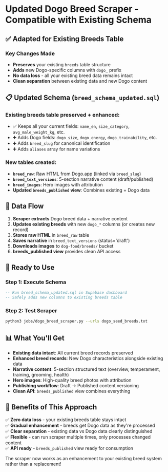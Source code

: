 # Updated Dogo Breed Scraper - Compatible with Existing Schema

## ✅ **Adapted for Existing Breeds Table**

### **Key Changes Made**
- **Preserves** your existing `breeds` table structure
- **Adds** new Dogo-specific columns with `dogo_` prefix
- **No data loss** - all your existing breed data remains intact
- **Clean separation** between existing data and new Dogo content

## 📋 **Updated Schema** (`breed_schema_updated.sql`)

### **Existing breeds table preserved + enhanced:**
- ✅ Keeps all your current fields: `name_en`, `size_category`, `avg_male_weight_kg`, etc.
- ➕ Adds Dogo fields: `dogo_size`, `dogo_energy`, `dogo_trainability`, etc.
- ➕ Adds `breed_slug` for canonical identification
- ➕ Adds `aliases` array for name variations

### **New tables created:**
- **`breed_raw`**: Raw HTML from Dogo.app (linked via `breed_slug`)
- **`breed_text_versions`**: 5-section narrative content (draft/published)
- **`breed_images`**: Hero images with attribution
- **Updated `breeds_published` view**: Combines existing + Dogo data

## 🔄 **Data Flow**

1. **Scraper extracts** Dogo breed data + narrative content
2. **Updates existing breeds** with new `dogo_*` columns (or creates new record)
3. **Stores raw HTML** in `breed_raw` table
4. **Saves narrative** in `breed_text_versions` (status='draft')
5. **Downloads images** to `dog-food/breeds/` bucket
6. **breeds_published view** provides clean API access

## 🚀 **Ready to Use**

### **Step 1: Execute Schema**
```sql
-- Run breed_schema_updated.sql in Supabase dashboard
-- Safely adds new columns to existing breeds table
```

### **Step 2: Test Scraper**
```bash
python3 jobs/dogo_breed_scraper.py --urls dogo_seed_breeds.txt
```

## 📊 **What You'll Get**

- **Existing data intact**: All current breed records preserved
- **Enhanced breed records**: New Dogo characteristics alongside existing data
- **Narrative content**: 5-section structured text (overview, temperament, training, grooming, health)
- **Hero images**: High-quality breed photos with attribution
- **Publishing workflow**: Draft → Published content versioning
- **Clean API**: `breeds_published` view combines everything

## 🎯 **Benefits of This Approach**

✅ **Zero data loss** - your existing breeds table stays intact  
✅ **Gradual enhancement** - breeds get Dogo data as they're processed  
✅ **Clear separation** - existing data vs Dogo data clearly distinguished  
✅ **Flexible** - can run scraper multiple times, only processes changed content  
✅ **API ready** - `breeds_published` view ready for consumption  

The scraper now works as an enhancement to your existing breed system rather than a replacement!